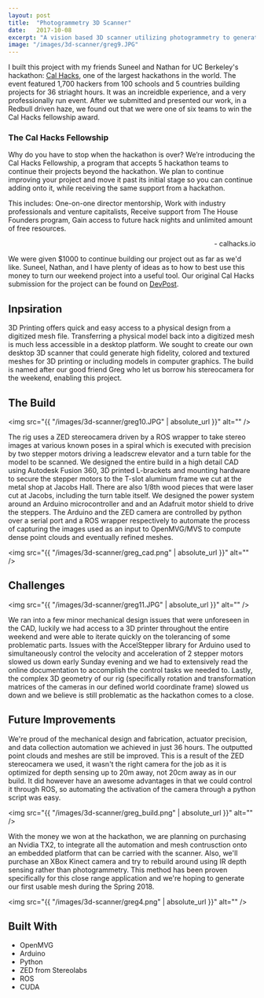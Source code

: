 ```yaml
---
layout: post
title:  "Photogrammetry 3D Scanner"
date:   2017-10-08
excerpt: "A vision based 3D scanner utilizing photogrammetry to generate meshes, affectionately called 'Greg.'"
image: "/images/3d-scanner/greg9.JPG"
---
```


I built this project with my friends Suneel and Nathan for UC Berkeley's hackathon: <a href="https://calhacks.io/">Cal Hacks</a>, one of the largest hackathons in the world. The event featured 1,700 hackers from 100 schools and 5 countries building projects for 36 striaght hours. It was an increidble experience, and a very professionally run event. After we submitted and presented our work, in a Redbull driven haze, we found out that we were one of six teams to win the Cal Hacks fellowship award.

### The Cal Hacks Fellowship
<div class="box">
  <p>
  	Why do you have to stop when the hackathon is over? We’re introducing the Cal Hacks Fellowship, a program that accepts 5 hackathon teams to continue their projects beyond the hackathon. We plan to continue improving your project and move it past its initial stage so you can continue adding onto it, while receiving the same support from a hackathon.</p>
  <p>
	This includes: One-on-one director mentorship, Work with industry professionals and venture capitalists, Receive support from The House Founders program, Gain access to future hack nights and unlimited amount of free resources.
  </p>
  <p style="text-align:right">
  	- calhacks.io
  </p>
</div>

We were given $1000 to continue building our project out as far as we'd like. Suneel, Nathan, and I have plenty of ideas as to how to best use this money to turn our weekend project into a useful tool. Our original Cal Hacks submission for the project can be found on <a href="https://devpost.com/software/greg-wt609e">DevPost</a>.

## Inpsiration

3D Printing offers quick and easy access to a physical design from a digitized mesh file. Transferring a physical model back into a digitized mesh is much less accessible in a desktop platform. We sought to create our own desktop 3D scanner that could generate high fidelity, colored and textured meshes for 3D printing or including models in computer graphics. The build is named after our good friend Greg who let us borrow his stereocamera for the weekend, enabling this project.

## The Build

<span class="image left"><img src="{{ "/images/3d-scanner/greg10.JPG" | absolute_url }}" alt="" /></span>

The rig uses a ZED stereocamera driven by a ROS wrapper to take stereo images at various known poses in a spiral which is executed with precision by two stepper motors driving a leadscrew elevator and a turn table for the model to be scanned. We designed the entire build in a high detail CAD using Autodesk Fusion 360, 3D printed L-brackets and mounting hardware to secure the stepper motors to the T-slot aluminum frame we cut at the metal shop at Jacobs Hall. There are also 1/8th wood pieces that were laser cut at Jacobs, including the turn table itself. We designed the power system around an Arduino microcontroller and and an Adafruit motor shield to drive the steppers. The Arduino and the ZED camera are controlled by python over a serial port and a ROS wrapper respectively to automate the process of capturing the images used as an input to OpenMVG/MVS to compute dense point clouds and eventually refined meshes.

<span class="image main"><img src="{{ "/images/3d-scanner/greg_cad.png" | absolute_url }}" alt="" /></span>

## Challenges

<span class="image right"><img src="{{ "/images/3d-scanner/greg11.JPG" | absolute_url }}" alt="" /></span>

We ran into a few minor mechanical design issues that were unforeseen in the CAD, luckily we had access to a 3D printer throughout the entire weekend and were able to iterate quickly on the tolerancing of some problematic parts. Issues with the AccelStepper library for Arduino used to simultaneously control the velocity and acceleration of 2 stepper motors slowed us down early Sunday evening and we had to extensively read the online documentation to accomplish the control tasks we needed to. Lastly, the complex 3D geometry of our rig (specifically rotation and transformation matrices of the cameras in our defined world coordinate frame) slowed us down and we believe is still problematic as the hackathon comes to a close.

## Future Improvements

We're proud of the mechanical design and fabrication, actuator precision, and data collection automation we achieved in just 36 hours. The outputted point clouds and meshes are still be improved. This is a result of the ZED stereocamera we used, it wasn't the right camera for the job as it is optimized for depth sensing up to 20m away, not 20cm away as in our build. It did however have an awesome advantages in that we could control it through ROS, so automating the activation of the camera through a python script was easy. 

<span class="image main"><img src="{{ "/images/3d-scanner/greg_build.png" | absolute_url }}" alt="" /></span>

With the money we won at the hackathon, we are planning on purchasing an Nvidia TX2, to integrate all the automation and mesh contrusction onto an embedded platform that can be carried with the scanner. Also, we'll purchase an XBox Kinect camera and try to rebuild around using IR depth sensing rather than photogrammetry. This method has been proven specifically for this close range application and we're hoping to generate our first usable mesh during the Spring 2018.

<span class="image main"><img src="{{ "/images/3d-scanner/greg4.png" | absolute_url }}" alt="" /></span>

## Built With
<div class="row">
	<div class="6u 12u$(small)">
		<ul>
			<li>OpenMVG</li>
			<li>Arduino</li>
			<li>Python</li>
			<li>ZED from Stereolabs</li>
			<li>ROS</li>
			<li>CUDA</li>
		</ul>
	</div>
</div>

